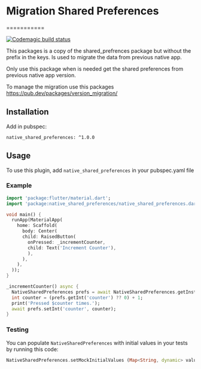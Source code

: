# Migration Shared Preferences
===========

[![Codemagic build status](https://api.codemagic.io/apps/5e720ae12c96467f534bcaac/5e720ae12c96467f534bcaab/status_badge.svg)](https://codemagic.io/apps/5e720ae12c96467f534bcaac/5e720ae12c96467f534bcaab/latest_build)

This packages is a copy of the shared_prefrences package but without the prefix in the keys. Is used to migrate the data from previous native app.

Only use this package when is needed get the shared preferences from previous native app version.

To manage the migration use this packages https://pub.dev/packages/version_migration/

## Installation

Add in pubspec:

```
native_shared_preferences: ^1.0.0
```

## Usage
To use this plugin, add `native_shared_preferences` in your pubspec.yaml file

### Example

``` dart
import 'package:flutter/material.dart';
import 'package:native_shared_preferences/native_shared_preferences.dart';

void main() {
  runApp(MaterialApp(
    home: Scaffold(
      body: Center(
      child: RaisedButton(
        onPressed: _incrementCounter,
        child: Text('Increment Counter'),
        ),
      ),
    ),
  ));
}

_incrementCounter() async {
  NativeSharedPreferences prefs = await NativeSharedPreferences.getInstance();
  int counter = (prefs.getInt('counter') ?? 0) + 1;
  print('Pressed $counter times.');
  await prefs.setInt('counter', counter);
}
```

### Testing

You can populate `NativeSharedPreferences` with initial values in your tests by running this code:

```dart
NativeSharedPreferences.setMockInitialValues (Map<String, dynamic> values);
```